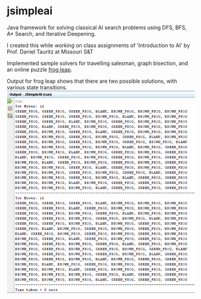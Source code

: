 # jsimpleai
Java framework for solving classical AI search problems using DFS, BFS, A* Search, and Iterative Deepening.

I created this while working on class assignments of 'Introduction to AI' by Prof. Daniel Tauritz at Missouri S&T

Implemented sample solvers for travelling salesman, graph bisection, and an online puzzle [frog leap](http://www.justriddlesandmore.com/frogleap.html).

Output for frog leap shows that there are two possible solutions, with various state transitions.
![Solution to frog leap puzzle](/solution.png "Solution to frog leap puzzle")
